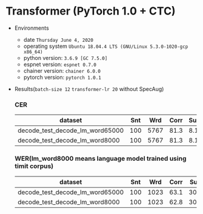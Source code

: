 # Transformer (PyTorch 1.0 + CTC)
- Environments
  - date `Thursday June 4, 2020`
  - operating system `Ubuntu 18.04.4 LTS (GNU/Linux 5.3.0-1020-gcp x86_64)`
  - python version: `3.6.9 [GC 7.5.0]`
  - espnet version: `espnet 0.7.0`
  - chainer version: `chainer 6.0.0`
  - pytorch version: `pytorch 1.0.1`


- Results(`batch-size 12` `transformer-lr 20` without SpecAug)

  ### CER

  |dataset|Snt|Wrd|Corr|Sub|Del|Ins|Err|S.Err|
  |---|---|---|---|---|---|---|---|---|
  |decode_test_decode_lm_word65000|100|5767|81.3|8.1|10.5|4.0|22.6|90.0 
  |decode_test_decode_lm_word8000|100|5767|81.3|8.1|10.5|4.0|22.6|90.0 
  ### WER(lm_word8000 means language model trained using timit corpus)

  |dataset|Snt|Wrd|Corr|Sub|Del|Ins|Err|S.Err|
  |---|---|---|---|---|---|---|---|---|
  |decode_test_decode_lm_word65000|100|1023|63.1|30.4|6.5|5.2|42.0|90.0
  |decode_test_decode_lm_word8000|100|1023|62.8|30.7|6.5|5.0|42.2|88.0 